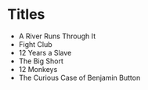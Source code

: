 # Titles

- A River Runs Through It
- Fight Club
- 12 Years a Slave
- The Big Short
- 12 Monkeys
- The Curious Case of Benjamin Button


 
